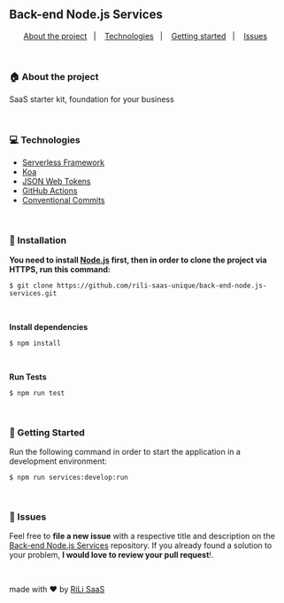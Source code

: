 ## Back-end Node.js Services

<p align="center">
  <a href="#house-about-the-project">About the project</a>&nbsp;&nbsp;&nbsp;|&nbsp;&nbsp;&nbsp;
  <a href="#computer-technologies">Technologies</a>&nbsp;&nbsp;&nbsp;|&nbsp;&nbsp;&nbsp;
  <a href="#construction_worker-installation">Getting started</a>&nbsp;&nbsp;&nbsp;|&nbsp;&nbsp;&nbsp;
  <a href="#bug-issues">Issues</a>&nbsp;&nbsp;&nbsp;
</p>

<br>

### :house: About the project

SaaS starter kit, foundation for your business


<br>

### :computer: Technologies

- [Serverless Framework](https://www.serverless.com/)
- [Koa](https://koajs.com/)
- [JSON Web Tokens](https://jwt.io/)
- [GitHub Actions](https://docs.github.com/en/actions)
- [Conventional Commits](https://www.conventionalcommits.org/en/)

<br>

### :construction_worker: Installation

**You need to install [Node.js](https://nodejs.org/en/download/) first, then in order to clone the project via HTTPS, run this command:**

```$ git clone https://github.com/rili-saas-unique/back-end-node.js-services.git```

<br>

**Install dependencies**

```$ npm install```

<br>

**Run Tests**

```$ npm run test```

<br>

### :runner: Getting Started

Run the following command in order to start the application in a development environment:

```$ npm run services:develop:run```

<br>


### :bug: Issues

Feel free to **file a new issue** with a respective title and description on the [Back-end Node.js Services](https://github.com/rili-saas-unique/back-end-node.js-services/issues) repository. If you already found a solution to your problem, **I would love to review your pull request**!.

<br>


made with ❤️ by [RiLi SaaS](https://rili.be/)
